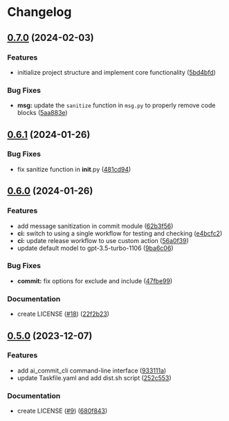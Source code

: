 # Changelog

## [0.7.0](https://github.com/liblaf/ai-commit-cli/compare/v0.6.1...v0.7.0) (2024-02-03)

### Features

- initialize project structure and implement core functionality ([5bd4bfd](https://github.com/liblaf/ai-commit-cli/commit/5bd4bfd3b011a725e60ec099fd37d6f6919614a1))

### Bug Fixes

- **msg:** update the `sanitize` function in `msg.py` to properly remove code blocks ([5aa883e](https://github.com/liblaf/ai-commit-cli/commit/5aa883e265454ef68b2426edad0d2b394989c475))

## [0.6.1](https://github.com/liblaf/ai-commit-cli/compare/v0.6.0...v0.6.1) (2024-01-26)

### Bug Fixes

- fix sanitize function in **init**.py ([481cd94](https://github.com/liblaf/ai-commit-cli/commit/481cd940f2b16a5ff6783abbb9f323f7fa2c9fb3))

## [0.6.0](https://github.com/liblaf/ai-commit-cli/compare/v0.5.0...v0.6.0) (2024-01-26)

### Features

- add message sanitization in commit module ([62b3f56](https://github.com/liblaf/ai-commit-cli/commit/62b3f563064cb7f6abc857a9deed3884bd617a7e))
- **ci:** switch to using a single workflow for testing and checking ([e4bcfc2](https://github.com/liblaf/ai-commit-cli/commit/e4bcfc253aa01edb64b9f28f3c178ec1558d3452))
- **ci:** update release workflow to use custom action ([56a0f39](https://github.com/liblaf/ai-commit-cli/commit/56a0f395c0a87b9501f1c66e3e6eca59d9115d3b))
- update default model to gpt-3.5-turbo-1106 ([9ba6c06](https://github.com/liblaf/ai-commit-cli/commit/9ba6c06ab73f04b3b5b97a65cb7eaa588e7e1e6c))

### Bug Fixes

- **commit:** fix options for exclude and include ([47fbe99](https://github.com/liblaf/ai-commit-cli/commit/47fbe99e90b9ab788b036375d8536ce5e8b5c7fa))

### Documentation

- create LICENSE ([#18](https://github.com/liblaf/ai-commit-cli/issues/18)) ([22f2b23](https://github.com/liblaf/ai-commit-cli/commit/22f2b23ecd4c150391b4d95f12d74617be8f8cf8))

## [0.5.0](https://github.com/liblaf/ai-commit-cli/compare/v0.4.0...v0.5.0) (2023-12-07)

### Features

- add ai_commit_cli command-line interface ([933111a](https://github.com/liblaf/ai-commit-cli/commit/933111acc6b237edfdd8841b854d99724103d978))
- update Taskfile.yaml and add dist.sh script ([252c553](https://github.com/liblaf/ai-commit-cli/commit/252c5539717b1bd26343b4f2b0503cd30b562c7f))

### Documentation

- create LICENSE ([#9](https://github.com/liblaf/ai-commit-cli/issues/9)) ([680f843](https://github.com/liblaf/ai-commit-cli/commit/680f84325c08e7896a870dd6c9530b2796573865))
